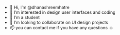 - 👋 Hi, I’m @dhanashreemhatre
- 👀 I’m interested in design user interfaces and coding
- 🌱 I’m a student 
- 💞️ I’m looking to collaborate on UI design projects
- 📫 you can contact me if you have any questions ☺️

